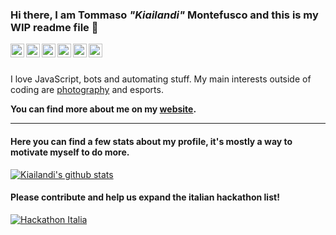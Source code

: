 ### Hi there, I am Tommaso *"Kiailandi"* Montefusco and this is my WIP readme file 👋

<a href="https://twitter.com/mont3bosco/">
  <img align="left" alt="Kiailandi's Twitter" width="22px" src="https://cdn.jsdelivr.net/npm/simple-icons@v3/icons/twitter.svg" />
</a>
<a href="https://www.linkedin.com/in/tommaso-montefusco/">
  <img align="left" alt="Kiailandi's Linkdein" width="22px" src="https://cdn.jsdelivr.net/npm/simple-icons@v3/icons/linkedin.svg" />
</a>
<a href="https://github.com/Kiailandi">
  <img align="left" alt="Kiailandi's Github" width="22px" src="https://cdn.jsdelivr.net/npm/simple-icons@v3/icons/github.svg" />
</a>
<a href="https://stackoverflow.com/users/story/9338396">
  <img align="left" alt="Kiailandi's StackOverflow" width="22px" src="https://cdn.jsdelivr.net/npm/simple-icons@3.1.0/icons/stackoverflow.svg" />
</a>
<a href="https://t.me/Kiailandi">
  <img align="left" alt="Kiailandi's Telegram" width="22px" src="https://cdn.jsdelivr.net/npm/simple-icons@v3/icons/telegram.svg" />
</a>
<a href="https://instagram.com/tommaso.montefusco/">
  <img align="left" alt="Tommaso Montefusco's Instagram" width="22px" src="https://cdn.jsdelivr.net/npm/simple-icons@v3/icons/instagram.svg" />
</a>
<br/>
<br/>

I love JavaScript, bots and automating stuff. My main interests outside of coding are [photography](http://tommasomontefusco.me/photography) and esports.

**You can find more about me on my [website](http://tommasomontefusco.me/).**

---

#### Here you can find a few stats about my profile, it's mostly a way to motivate myself to do more.

[![Kiailandi's github stats](https://github-readme-stats.vercel.app/api?username=Kiailandi&count_private=true&show_icons=true&theme=dracula)](https://github.com/anuraghazra/github-readme-stats)

#### Please contribute and help us expand the italian hackathon list!

[![Hackathon Italia](https://github-readme-stats.vercel.app/api/pin/?username=Hackathon-Italia&repo=Hackathon-Italia&show_owner=true&theme=dracula)](https://github.com/hackathon-italia/hackathon-italia)
